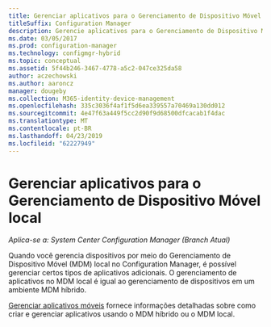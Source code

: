 ```yaml
---
title: Gerenciar aplicativos para o Gerenciamento de Dispositivo Móvel local
titleSuffix: Configuration Manager
description: Gerencie aplicativos para o Gerenciamento de Dispositivo Móvel local.
ms.date: 03/05/2017
ms.prod: configuration-manager
ms.technology: configmgr-hybrid
ms.topic: conceptual
ms.assetid: 5f44b246-3467-4778-a5c2-047ce325da58
author: aczechowski
ms.author: aaroncz
manager: dougeby
ms.collection: M365-identity-device-management
ms.openlocfilehash: 335c3036f4af1f5d6ea339557a70469a130dd012
ms.sourcegitcommit: 4e47f63a449f5cc2d90f9d68500dfcacab1f4dac
ms.translationtype: MT
ms.contentlocale: pt-BR
ms.lasthandoff: 04/23/2019
ms.locfileid: "62227949"
---
```

# <a name="manage-applications-for-on-premises-mobile-device-management"></a>Gerenciar aplicativos para o Gerenciamento de Dispositivo Móvel local

*Aplica-se a: System Center Configuration Manager (Branch Atual)*

Quando você gerencia dispositivos por meio do Gerenciamento de Dispositivo Móvel (MDM) local no Configuration Manager, é possível gerenciar certos tipos de aplicativos adicionais. O gerenciamento de aplicativos no MDM local é igual ao gerenciamento de dispositivos em um ambiente MDM híbrido.

[Gerenciar aplicativos móveis](management-tasks-applications.md) fornece informações detalhadas sobre como criar e gerenciar aplicativos usando o MDM híbrido ou o MDM local.
